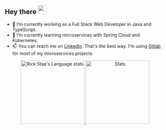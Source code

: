 <h2 align="start">
  Hey there <img src="https://media.giphy.com/media/hvRJCLFzcasrR4ia7z/giphy.gif" width="28"> 
   <!-- I'm <a href="">Tony Robin</a>!  -->
</h2>

- :hammer: I’m currently working as a Full Stack Web Developer in Java and TypeScript.
- 🌱 I’m currently learning microservices with Spring Cloud and Kubernetes.
- 📫 You can reach me on [LinkedIn](https://www.linkedin.com/in/kristoffer-pettersson3). That's the best way. I'm using [Gitlab](https://gitlab.com/KQT3) for most of my microservices projects.

<!--
**KQT3/KQT3** is a ✨ _special_ ✨ repository because its `README.md` (this file) appears on your GitHub profile.

Here are some ideas to get you started:

- 🔭 I’m currently working on ...
- 🌱 I’m currently learning YAML
- 👯 I’m looking to collaborate on ...
- 🤔 I’m looking for help with ...
- 💬 Ask me about ...
- 📫 How to reach me: ...
- 😄 Pronouns: ...
- ⚡ Fun fact: ...
-->

<!-- Dark Mode -->
<div align="center"> 
<a href="#">
<img height=200 src="https://github-readme-stats.vercel.app/api/top-langs/?username=kqt3&layout=compact&theme=transparent&line_height=28&card_width=350" alt="Rick Staa's Language stats" alt="Stats" />
</a>
<a href="#">
<img height=200 src="https://github-readme-stats.vercel.app/api?username=kqt3&show_icons=true&theme=transparent&line_height=28&card_width=350" alt="Stats" />
</a>
</div>






